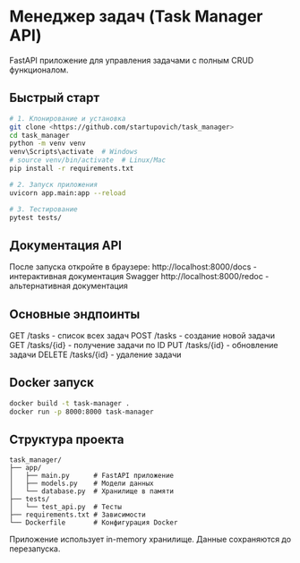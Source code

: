 # Менеджер задач (Task Manager API)

FastAPI приложение для управления задачами с полным CRUD функционалом.

## Быстрый старт

```bash
# 1. Клонирование и установка
git clone <https://github.com/startupovich/task_manager>
cd task_manager
python -m venv venv
venv\Scripts\activate  # Windows
# source venv/bin/activate  # Linux/Mac
pip install -r requirements.txt

# 2. Запуск приложения
uvicorn app.main:app --reload

# 3. Тестирование
pytest tests/
```

## Документация API

После запуска откройте в браузере:
http://localhost:8000/docs - интерактивная документация Swagger
http://localhost:8000/redoc - альтернативная документация

## Основные эндпоинты

GET /tasks - список всех задач
POST /tasks - создание новой задачи
GET /tasks/{id} - получение задачи по ID
PUT /tasks/{id} - обновление задачи
DELETE /tasks/{id} - удаление задачи

## Docker запуск

```bash
docker build -t task-manager .
docker run -p 8000:8000 task-manager
```
## Структура проекта
```text
task_manager/
├── app/
│   ├── main.py      # FastAPI приложение
│   ├── models.py    # Модели данных
│   └── database.py  # Хранилище в памяти
├── tests/
│   └── test_api.py  # Тесты
├── requirements.txt # Зависимости
└── Dockerfile       # Конфигурация Docker
```
Приложение использует in-memory хранилище. Данные сохраняются до перезапуска.

